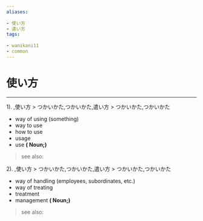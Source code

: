 ```yaml
---
aliases:
    
- 使い方
- 遣い方
tags:
    
- wanikani11
- common
---
```


# 使い方
---
1).
,使い方 > つかいかた,つかいかた,遣い方 > つかいかた,つかいかた

- way of using (something)
- way to use
- how to use
- usage
- use
**( Noun;)**
> see also: 
            
2).
,使い方 > つかいかた,つかいかた,遣い方 > つかいかた,つかいかた

- way of handling (employees, subordinates, etc.)
- way of treating
- treatment
- management
**( Noun;)**
> see also: 
            